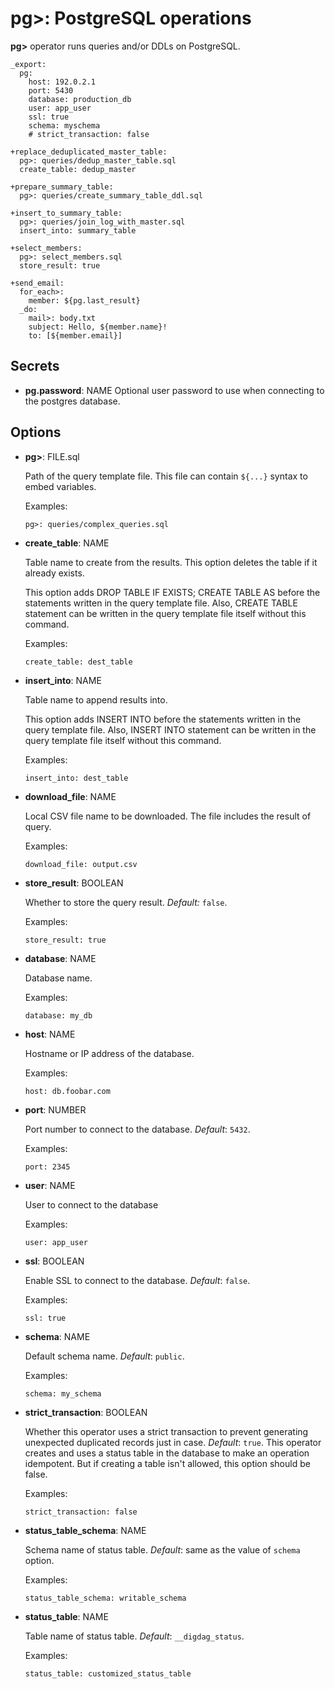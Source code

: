 # pg>: PostgreSQL operations

**pg>** operator runs queries and/or DDLs on PostgreSQL.

```
_export:
  pg:
    host: 192.0.2.1
    port: 5430
    database: production_db
    user: app_user
    ssl: true
    schema: myschema
    # strict_transaction: false

+replace_deduplicated_master_table:
  pg>: queries/dedup_master_table.sql
  create_table: dedup_master

+prepare_summary_table:
  pg>: queries/create_summary_table_ddl.sql

+insert_to_summary_table:
  pg>: queries/join_log_with_master.sql
  insert_into: summary_table
```

```
+select_members:
  pg>: select_members.sql
  store_result: true

+send_email:
  for_each>:
    member: ${pg.last_result}
  _do:
    mail>: body.txt
    subject: Hello, ${member.name}!
    to: [${member.email}]
```

## Secrets

* **pg.password**: NAME
  Optional user password to use when connecting to the postgres database.

## Options

* **pg>**: FILE.sql

  Path of the query template file. This file can contain `${...}` syntax to embed variables.

  Examples:

  ```
  pg>: queries/complex_queries.sql
  ```

* **create_table**: NAME

  Table name to create from the results. This option deletes the table if it already exists.

  This option adds DROP TABLE IF EXISTS; CREATE TABLE AS before the statements written in the query template file. Also, CREATE TABLE statement can be written in the query template file itself without this command.

  Examples:

  ```
  create_table: dest_table
  ```

* **insert_into**: NAME

  Table name to append results into.

  This option adds INSERT INTO before the statements written in the query template file. Also, INSERT INTO statement can be written in the query template file itself without this command.

  Examples:

  ```
  insert_into: dest_table
  ```

* **download_file**: NAME

  Local CSV file name to be downloaded. The file includes the result of query.

  Examples:

  ```
  download_file: output.csv
  ```

* **store_result**: BOOLEAN

  Whether to store the query result. *Default:* `false`.

  Examples:

  ```
  store_result: true
  ```

* **database**: NAME

  Database name.

  Examples:

  ```
  database: my_db
  ```

* **host**: NAME

  Hostname or IP address of the database.

  Examples:

  ```
  host: db.foobar.com
  ```

* **port**: NUMBER

  Port number to connect to the database. *Default*: `5432`.

  Examples:

  ```
  port: 2345
  ```

* **user**: NAME

  User to connect to the database

  Examples:

  ```
  user: app_user
  ```

* **ssl**: BOOLEAN

  Enable SSL to connect to the database. *Default*: `false`.

  Examples:

  ```
  ssl: true
  ```

* **schema**: NAME

  Default schema name. *Default*: `public`.

  Examples:

  ```
  schema: my_schema
  ```

* **strict_transaction**: BOOLEAN

  Whether this operator uses a strict transaction to prevent generating unexpected duplicated records just in case. *Default*: `true`.
  This operator creates and uses a status table in the database to make an operation idempotent. But if creating a table isn't allowed, this option should be false.

  Examples:

  ```
  strict_transaction: false
  ```

* **status_table_schema**: NAME

  Schema name of status table. *Default*: same as the value of `schema` option.

  Examples:

  ```
  status_table_schema: writable_schema
  ```

* **status_table**: NAME

  Table name of status table. *Default*: `__digdag_status`.

  Examples:

  ```
  status_table: customized_status_table
  ```

